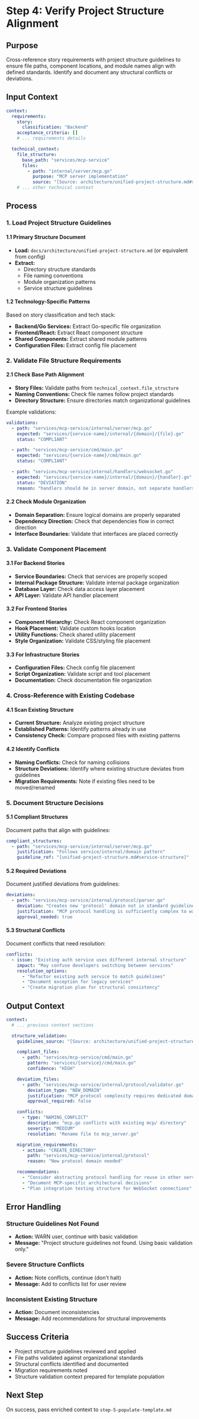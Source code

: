<!-- Powered by BMAD™ Core -->

# Step 4: Verify Project Structure Alignment

## Purpose

Cross-reference story requirements with project structure guidelines to ensure file paths, component locations, and module names align with defined standards. Identify and document any structural conflicts or deviations.

## Input Context

```yaml
context:
  requirements:
    story:
      classification: "Backend"
    acceptance_criteria: []
    # ... requirements details

  technical_context:
    file_structure:
      base_path: "services/mcp-service"
      files:
        - path: "internal/server/mcp.go"
          purpose: "MCP server implementation"
          source: "[Source: architecture/unified-project-structure.md#service-structure]"
    # ... other technical context
```

## Process

### 1. Load Project Structure Guidelines

#### 1.1 Primary Structure Document
- **Load:** `docs/architecture/unified-project-structure.md` (or equivalent from config)
- **Extract:**
  - Directory structure standards
  - File naming conventions
  - Module organization patterns
  - Service structure guidelines

#### 1.2 Technology-Specific Patterns
Based on story classification and tech stack:
- **Backend/Go Services:** Extract Go-specific file organization
- **Frontend/React:** Extract React component structure
- **Shared Components:** Extract shared module patterns
- **Configuration Files:** Extract config file placement

### 2. Validate File Structure Requirements

#### 2.1 Check Base Path Alignment
- **Story Files:** Validate paths from `technical_context.file_structure`
- **Naming Conventions:** Check file names follow project standards
- **Directory Structure:** Ensure directories match organizational guidelines

Example validations:
```yaml
validations:
  - path: "services/mcp-service/internal/server/mcp.go"
    expected: "services/{service-name}/internal/{domain}/{file}.go"
    status: "COMPLIANT"

  - path: "services/mcp-service/cmd/main.go"
    expected: "services/{service-name}/cmd/main.go"
    status: "COMPLIANT"

  - path: "services/mcp-service/internal/handlers/websocket.go"
    expected: "services/{service-name}/internal/{domain}/{handler}.go"
    status: "DEVIATION"
    reason: "handlers should be in server domain, not separate handlers directory"
```

#### 2.2 Check Module Organization
- **Domain Separation:** Ensure logical domains are properly separated
- **Dependency Direction:** Check that dependencies flow in correct direction
- **Interface Boundaries:** Validate that interfaces are placed correctly

### 3. Validate Component Placement

#### 3.1 For Backend Stories
- **Service Boundaries:** Check that services are properly scoped
- **Internal Package Structure:** Validate internal package organization
- **Database Layer:** Check data access layer placement
- **API Layer:** Validate API handler placement

#### 3.2 For Frontend Stories
- **Component Hierarchy:** Check React component organization
- **Hook Placement:** Validate custom hooks location
- **Utility Functions:** Check shared utility placement
- **Style Organization:** Validate CSS/styling file placement

#### 3.3 For Infrastructure Stories
- **Configuration Files:** Check config file placement
- **Script Organization:** Validate script and tool placement
- **Documentation:** Check documentation file organization

### 4. Cross-Reference with Existing Codebase

#### 4.1 Scan Existing Structure
- **Current Structure:** Analyze existing project structure
- **Established Patterns:** Identify patterns already in use
- **Consistency Check:** Compare proposed files with existing patterns

#### 4.2 Identify Conflicts
- **Naming Conflicts:** Check for naming collisions
- **Structure Deviations:** Identify where existing structure deviates from guidelines
- **Migration Requirements:** Note if existing files need to be moved/renamed

### 5. Document Structure Decisions

#### 5.1 Compliant Structures
Document paths that align with guidelines:
```yaml
compliant_structures:
  - path: "services/mcp-service/internal/server/mcp.go"
    justification: "Follows service/internal/domain pattern"
    guideline_ref: "[unified-project-structure.md#service-structure]"
```

#### 5.2 Required Deviations
Document justified deviations from guidelines:
```yaml
deviations:
  - path: "services/mcp-service/internal/protocol/parser.go"
    deviation: "Creates new 'protocol' domain not in standard guidelines"
    justification: "MCP protocol handling is sufficiently complex to warrant separate domain"
    approval_needed: true
```

#### 5.3 Structural Conflicts
Document conflicts that need resolution:
```yaml
conflicts:
  - issue: "Existing auth service uses different internal structure"
    impact: "May confuse developers switching between services"
    resolution_options:
      - "Refactor existing auth service to match guidelines"
      - "Document exception for legacy services"
      - "Create migration plan for structural consistency"
```

## Output Context

```yaml
context:
  # ... previous context sections

  structure_validation:
    guidelines_source: "[Source: architecture/unified-project-structure.md]"

    compliant_files:
      - path: "services/mcp-service/cmd/main.go"
        pattern: "services/{service}/cmd/main.go"
        confidence: "HIGH"

    deviation_files:
      - path: "services/mcp-service/internal/protocol/validator.go"
        deviation_type: "NEW_DOMAIN"
        justification: "MCP protocol complexity requires dedicated domain"
        approval_required: false

    conflicts:
      - type: "NAMING_CONFLICT"
        description: "mcp.go conflicts with existing mcp/ directory"
        severity: "MEDIUM"
        resolution: "Rename file to mcp_server.go"

    migration_requirements:
      - action: "CREATE_DIRECTORY"
        path: "services/mcp-service/internal/protocol"
        reason: "New protocol domain needed"

    recommendations:
      - "Consider abstracting protocol handling for reuse in other services"
      - "Document MCP-specific architectural decisions"
      - "Plan integration testing structure for WebSocket connections"
```

## Error Handling

### Structure Guidelines Not Found
- **Action:** WARN user, continue with basic validation
- **Message:** "Project structure guidelines not found. Using basic validation only."

### Severe Structure Conflicts
- **Action:** Note conflicts, continue (don't halt)
- **Message:** Add to conflicts list for user review

### Inconsistent Existing Structure
- **Action:** Document inconsistencies
- **Message:** Add recommendations for structural improvements

## Success Criteria

- Project structure guidelines reviewed and applied
- File paths validated against organizational standards
- Structural conflicts identified and documented
- Migration requirements noted
- Structure validation context prepared for template population

## Next Step

On success, pass enriched context to `step-5-populate-template.md`
